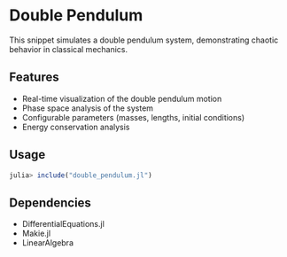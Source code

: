 # Double Pendulum

This snippet simulates a double pendulum system, demonstrating chaotic behavior in classical mechanics.

## Features
- Real-time visualization of the double pendulum motion
- Phase space analysis of the system
- Configurable parameters (masses, lengths, initial conditions)
- Energy conservation analysis

## Usage
```julia
julia> include("double_pendulum.jl")
```

## Dependencies
- DifferentialEquations.jl
- Makie.jl
- LinearAlgebra 